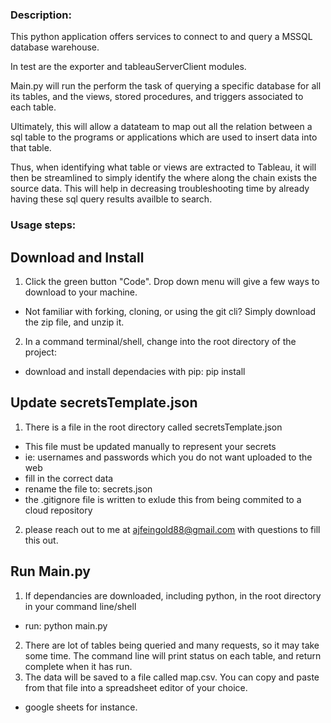 ### Description:
This python application offers services to connect to and query a MSSQL database warehouse.

In test are the exporter and tableauServerClient modules. 

Main.py will run the perform the task of querying a specific database for all its tables, and the
views, stored procedures, and triggers associated to each table.

Ultimately, this will allow a datateam to map out all the relation between a sql table to the programs
or applications which are used to insert data into that table.

Thus, when identifying what table or views are extracted to Tableau, it will then be streamlined to simply 
identify the where along the chain exists the source data. This will help in decreasing troubleshooting time
by already having these sql query results availble to search. 

### Usage steps:

## Download and Install

1. Click the green button "Code". Drop down menu will give a few ways to download to your machine.

  - Not familiar with forking, cloning, or using the git cli? Simply download the zip file, and unzip it.

2. In a command terminal/shell, change into the root directory of the project:
  - download and install dependacies with pip: pip install

## Update secretsTemplate.json

1. There is a file in the root directory called secretsTemplate.json
  - This file must be updated manually to represent your secrets
  - ie: usernames and passwords which you do not want uploaded to the web
  - fill in the correct data
  - rename the file to: secrets.json
  - the .gitignore file is written to exlude this from being commited to a cloud repository

2. please reach out to me at ajfeingold88@gmail.com with questions to fill this out.

## Run Main.py

1. If dependancies are downloaded, including python, in the root directory in your command line/shell
 - run: python main.py
2. There are lot of tables being queried and many requests, so it may take some time. The command line will print status on each table, 
and return complete when it has run. 
3. The data will be saved to a file called map.csv. You can copy and paste from that file into a spreadsheet editor of your choice.
  - google sheets for instance.



